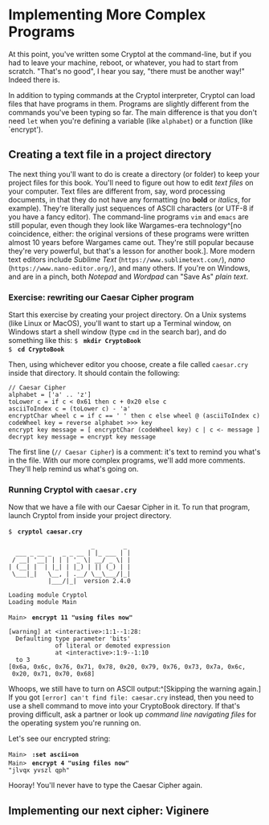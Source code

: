 # Implementing More Complex Programs

At this point, you've written some Cryptol at the command-line, but if
you had to leave your machine, reboot, or whatever, you had to start
from scratch. "That's no good", I hear you say, "there must be 
another way!" Indeed there is.

In addition to typing commands at the Cryptol interpreter, Cryptol can
load files that have programs in them. Programs are slightly different
from the commands you've been typing so far. The main difference is
that you don't need `let` when you're defining a variable (like
`alphabet`) or a function (like `encrypt').

## Creating a text file in a project directory

The next thing you'll want to do is create a directory (or
folder) to keep your project files for this book.
You'll need to figure out how to edit _text files_ on your computer.
Text files are different from, say, word processing documents, in that
they do not have any formatting (no **bold** or _italics_, for
example). They're literally just sequences of ASCII characters (or
UTF-8 if you have a fancy editor). The command-line programs `vim` and
`emacs` are still popular, even though they look like Wargames-era
technology^[no coincidence, either: the original versions of these
programs were written almost 10 years
before Wargames came out. They're still popular because they're very
powerful, but that's a lesson for another book.]. More modern text
editors include _Sublime Text_ (`https://www.sublimetext.com/`),
_nano_ (`https://www.nano-editor.org/`), and many others. If you're on
Windows, and are in a pinch, both _Notepad_ and _Wordpad_ can "Save
As" _plain text_.

### Exercise: rewriting our Caesar Cipher program

Start this exercise by creating your project directory. On a Unix
systems (like Linux or MacOS), you'll want to start up a Terminal
window, on Windows start a shell window (type `cmd` in the search bar),
and do something like this:
`$ ` **`mkdir CryptoBook`**  
`$ ` **`cd CryptoBook`**  

Then, using whichever editor you choose, create a file called
`caesar.cry` inside that directory. It should contain the following:

```
// Caesar Cipher
alphabet = ['a' .. 'z']
toLower c = if c < 0x61 then c + 0x20 else c
asciiToIndex c = (toLower c) - 'a'
encryptChar wheel c = if c == ' ' then c else wheel @ (asciiToIndex c)
codeWheel key = reverse alphabet >>> key
encrypt key message = [ encryptChar (codeWheel key) c | c <- message ]
decrypt key message = encrypt key message
```

The first line (`// Caesar Cipher`) is a comment: it's text to remind
you what's in the file. With our more complex programs, we'll add more
comments. They'll help remind us what's going on.

### Running Cryptol with `caesar.cry`

Now that we have a file with our Caesar Cipher in it. To run
that program, launch Cryptol from inside your project directory.

`$ ` **`cryptol caesar.cry`**  
```
                       _        _
  ___ _ __ _   _ _ __ | |_ ___ | |
 / __| '__| | | | '_ \| __/ _ \| |
| (__| |  | |_| | |_) | || (_) | |
 \___|_|   \__, | .__/ \__\___/|_|
           |___/|_|  version 2.4.0

Loading module Cryptol
Loading module Main
```  
`Main> ` **`encrypt 11 "using files now"`**  
```
[warning] at <interactive>:1:1--1:28:
  Defaulting type parameter 'bits'
             of literal or demoted expression
             at <interactive>:1:9--1:10
  to 3
[0x6a, 0x6c, 0x76, 0x71, 0x78, 0x20, 0x79, 0x76, 0x73, 0x7a, 0x6c,
 0x20, 0x71, 0x70, 0x68]
```

Whoops, we still have to turn on ASCII output:^[Skipping the warning again.]
If you got `[error] can't find file: caesar.cry` instead, then you
need to use a shell command to move into your CryptoBook directory.
If that's proving difficult, ask a partner or look up _command line
navigating files_ for the operating system you're running on.

Let's see our encrypted string:

`Main> ` **`:set ascii=on`**  
`Main> ` **`encrypt 4 "using files now"`**  
`"jlvqx yvszl qph"`

Hooray! You'll never have to type the Caesar Cipher again.

## Implementing our next cipher: Viginere
